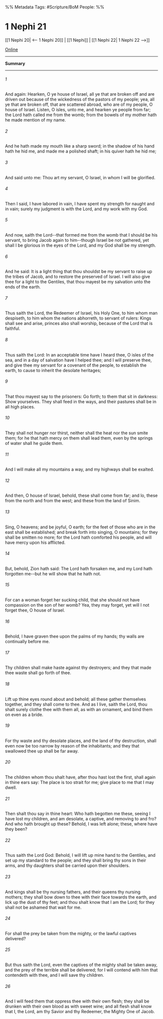 %% Metadata
Tags: #Scripture/BoM
People: 
%%
# 1 Nephi 21
[[1 Nephi 20| <-- 1 Nephi 20]] | [[1 Nephi]] | [[1 Nephi 22| 1 Nephi 22 -->]]

[Online](https://churchofjesuschrist.org/study/scriptures/bofm/1-ne/21?lang=eng)

---
__Summary__



---
###### 1
And again: Hearken, O ye house of Israel, all ye that are broken off and are driven out because of the wickedness of the pastors of my people; yea, all ye that are broken off, that are scattered abroad, who are of my people, O house of Israel. Listen, O isles, unto me, and hearken ye people from far; the Lord hath called me from the womb; from the bowels of my mother hath he made mention of my name.
###### 2
And he hath made my mouth like a sharp sword; in the shadow of his hand hath he hid me, and made me a polished shaft; in his quiver hath he hid me;
###### 3
And said unto me: Thou art my servant, O Israel, in whom I will be glorified.
###### 4
Then I said, I have labored in vain, I have spent my strength for naught and in vain; surely my judgment is with the Lord, and my work with my God.
###### 5
And now, saith the Lord--that formed me from the womb that I should be his servant, to bring Jacob again to him--though Israel be not gathered, yet shall I be glorious in the eyes of the Lord, and my God shall be my strength.
###### 6
And he said: It is a light thing that thou shouldst be my servant to raise up the tribes of Jacob, and to restore the preserved of Israel. I will also give thee for a light to the Gentiles, that thou mayest be my salvation unto the ends of the earth.
###### 7
Thus saith the Lord, the Redeemer of Israel, his Holy One, to him whom man despiseth, to him whom the nations abhorreth, to servant of rulers: Kings shall see and arise, princes also shall worship, because of the Lord that is faithful.
###### 8
Thus saith the Lord: In an acceptable time have I heard thee, O isles of the sea, and in a day of salvation have I helped thee; and I will preserve thee, and give thee my servant for a covenant of the people, to establish the earth, to cause to inherit the desolate heritages;
###### 9
That thou mayest say to the prisoners: Go forth; to them that sit in darkness: Show yourselves. They shall feed in the ways, and their pastures shall be in all high places.
###### 10
They shall not hunger nor thirst, neither shall the heat nor the sun smite them; for he that hath mercy on them shall lead them, even by the springs of water shall he guide them.
###### 11
And I will make all my mountains a way, and my highways shall be exalted.
###### 12
And then, O house of Israel, behold, these shall come from far; and lo, these from the north and from the west; and these from the land of Sinim.
###### 13
Sing, O heavens; and be joyful, O earth; for the feet of those who are in the east shall be established; and break forth into singing, O mountains; for they shall be smitten no more; for the Lord hath comforted his people, and will have mercy upon his afflicted.
###### 14
But, behold, Zion hath said: The Lord hath forsaken me, and my Lord hath forgotten me--but he will show that he hath not.
###### 15
For can a woman forget her sucking child, that she should not have compassion on the son of her womb? Yea, they may forget, yet will I not forget thee, O house of Israel.
###### 16
Behold, I have graven thee upon the palms of my hands; thy walls are continually before me.
###### 17
Thy children shall make haste against thy destroyers; and they that made thee waste shall go forth of thee.
###### 18
Lift up thine eyes round about and behold; all these gather themselves together, and they shall come to thee. And as I live, saith the Lord, thou shalt surely clothe thee with them all, as with an ornament, and bind them on even as a bride.
###### 19
For thy waste and thy desolate places, and the land of thy destruction, shall even now be too narrow by reason of the inhabitants; and they that swallowed thee up shall be far away.
###### 20
The children whom thou shalt have, after thou hast lost the first, shall again in thine ears say: The place is too strait for me; give place to me that I may dwell.
###### 21
Then shalt thou say in thine heart: Who hath begotten me these, seeing I have lost my children, and am desolate, a captive, and removing to and fro? And who hath brought up these? Behold, I was left alone; these, where have they been?
###### 22
Thus saith the Lord God: Behold, I will lift up mine hand to the Gentiles, and set up my standard to the people; and they shall bring thy sons in their arms, and thy daughters shall be carried upon their shoulders.
###### 23
And kings shall be thy nursing fathers, and their queens thy nursing mothers; they shall bow down to thee with their face towards the earth, and lick up the dust of thy feet; and thou shalt know that I am the Lord; for they shall not be ashamed that wait for me.
###### 24
For shall the prey be taken from the mighty, or the lawful captives delivered?
###### 25
But thus saith the Lord, even the captives of the mighty shall be taken away, and the prey of the terrible shall be delivered; for I will contend with him that contendeth with thee, and I will save thy children.
###### 26
And I will feed them that oppress thee with their own flesh; they shall be drunken with their own blood as with sweet wine; and all flesh shall know that I, the Lord, am thy Savior and thy Redeemer, the Mighty One of Jacob.



